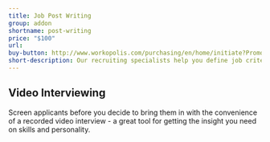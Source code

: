 ```yaml
---
title: Job Post Writing
group: addon
shortname: post-writing
price: "$100"
url: 
buy-button: http://www.workopolis.com/purchasing/en/home/initiate?PromoCode=RAID1&Reset=True
short-description: Our recruiting specialists help you define job criteria and write a posting that speaks to the talent you’re looking for.
---
```


## Video Interviewing

Screen applicants before you decide to bring them in with the convenience of a recorded video interview - a great tool for getting the insight you need on skills and personality.
